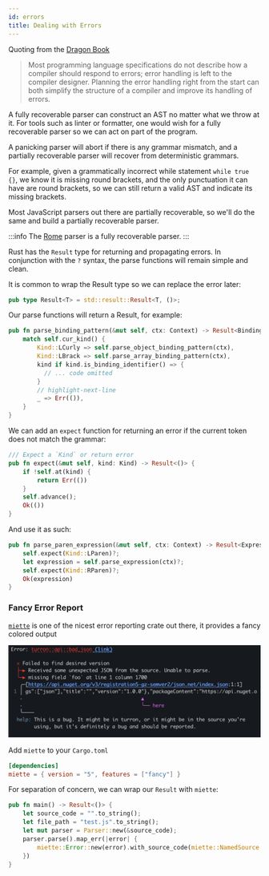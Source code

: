 ```yaml
---
id: errors
title: Dealing with Errors
---
```


Quoting from the [Dragon Book](https://www.amazon.com/Compilers-Principles-Techniques-Tools-2nd/dp/0321486811)

> Most programming language specifications do not describe how a compiler should respond to errors; error handling is left to the compiler designer.
> Planning the error handling right from the start can both simplify the structure of a compiler and improve its handling of errors.

A fully recoverable parser can construct an AST no matter what we throw at it.
For tools such as linter or formatter, one would wish for a fully recoverable parser so we can act on part of the program.

A panicking parser will abort if there is any grammar mismatch, and a partially recoverable parser will recover from deterministic grammars.

For example, given a grammatically incorrect while statement `while true {}`, we know it is missing round brackets,
and the only punctuation it can have are round brackets, so we can still return a valid AST and indicate its missing brackets.

Most JavaScript parsers out there are partially recoverable, so we'll do the same and build a partially recoverable parser.

:::info
The [Rome](https://github.com/rome/tools) parser is a fully recoverable parser.
:::

Rust has the `Result` type for returning and propagating errors.
In conjunction with the `?` syntax, the parse functions will remain simple and clean.

It is common to wrap the Result type so we can replace the error later:

```rust
pub type Result<T> = std::result::Result<T, ()>;
```

Our parse functions will return a Result, for example:

```rust
pub fn parse_binding_pattern(&mut self, ctx: Context) -> Result<BindingPattern<'a>> {
    match self.cur_kind() {
        Kind::LCurly => self.parse_object_binding_pattern(ctx),
        Kind::LBrack => self.parse_array_binding_pattern(ctx),
        kind if kind.is_binding_identifier() => {
          // ... code omitted
        }
        // highlight-next-line
        _ => Err(()),
    }
}
```

We can add an `expect` function for returning an error if the current token does not match the grammar:

```rust
/// Expect a `Kind` or return error
pub fn expect(&mut self, kind: Kind) -> Result<()> {
    if !self.at(kind) {
        return Err(())
    }
    self.advance();
    Ok(())
}
```

And use it as such:

```rust
pub fn parse_paren_expression(&mut self, ctx: Context) -> Result<Expression> {
    self.expect(Kind::LParen)?;
    let expression = self.parse_expression(ctx)?;
    self.expect(Kind::RParen)?;
    Ok(expression)
}
```

### Fancy Error Report

[`miette`](https://docs.rs/miette/latest/miette) is one of the nicest error reporting crate out there,
it provides a fancy colored output

![miette](https://raw.githubusercontent.com/zkat/miette/main/images/serde_json.png)

Add `miette` to your `Cargo.toml`

```toml
[dependencies]
miette = { version = "5", features = ["fancy"] }
```

For separation of concern, we can wrap our `Result` with `miette`:

```rust
pub fn main() -> Result<()> {
    let source_code = "".to_string();
    let file_path = "test.js".to_string();
    let mut parser = Parser::new(&source_code);
    parser.parse().map_err(|error| {
        miette::Error::new(error).with_source_code(miette::NamedSource::new(file_path, source_code))
    })
}
```
